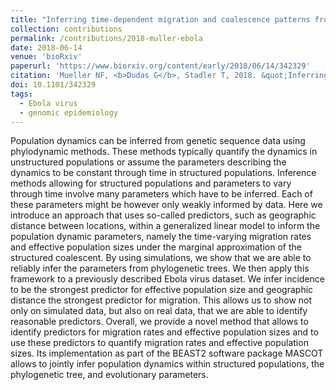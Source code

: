 ```yaml
---
title: "Inferring time-dependent migration and coalescence patterns from genetic sequence and predictor data in structured populations"
collection: contributions
permalink: /contributions/2018-muller-ebola
date: 2018-06-14
venue: 'bioRxiv'
paperurl: 'https://www.biorxiv.org/content/early/2018/06/14/342329'
citation: 'Mueller NF, <b>Dudas G</b>, Stadler T, 2018. &quot;Inferring time-dependent migration and coalescence patterns from genetic sequence and predictor data in structured populations&quot;. bioRxiv: 342329.'
doi: 10.1101/342329
tags:
  - Ebola virus
  - genomic epidemiology
---
```



Population dynamics can be inferred from genetic sequence data using phylodynamic methods.
These methods typically quantify the dynamics in unstructured populations or assume the parameters describing the dynamics to be constant through time in structured populations.
Inference methods allowing for structured populations and parameters to vary through time involve many parameters which have to be inferred.
Each of these parameters might be however only weakly informed by data.
Here we introduce an approach that uses so-called predictors, such as geographic distance between locations, within a generalized linear model to inform the population dynamic parameters, namely the time-varying migration rates and effective population sizes under the marginal approximation of the structured coalescent.
By using simulations, we show that we are able to reliably infer the parameters from phylogenetic trees.
We then apply this framework to a previously described Ebola virus dataset.
We infer incidence to be the strongest predictor for effective population size and geographic distance the strongest predictor for migration.
This allows us to show not only on simulated data, but also on real data, that we are able to identify reasonable predictors.
Overall, we provide a novel method that allows to identify predictors for migration rates and effective population sizes and to use these predictors to quantify migration rates and effective population sizes.
Its implementation as part of the BEAST2 software package MASCOT allows to jointly infer population dynamics within structured populations, the phylogenetic tree, and evolutionary parameters.
